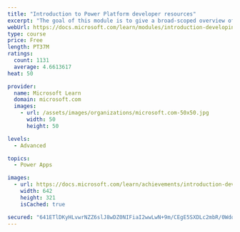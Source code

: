 ```yaml
---
title: "Introduction to Power Platform developer resources"
excerpt: "The goal of this module is to give a broad-scoped overview of the developer experience as it relates to the Power Platform.  It will cover a high-level introduction how the ecosystem is represented, with the intended audience being a software developer with limited experience in working with the Power Platform."
webUrl: https://docs.microsoft.com/learn/modules/introduction-developing-power-platform/
type: course
price: Free
length: PT37M
ratings:
  count: 1131
  average: 4.6613617
heat: 50

provider:
  name: Microsoft Learn
  domain: microsoft.com
  images:
    - url: /assets/images/organizations/microsoft.com-50x50.jpg
      width: 50
      height: 50

levels:
  - Advanced

topics:
  - Power Apps

images:
  - url: https://docs.microsoft.com/learn/achievements/introduction-developing-power-platform-social.png
    width: 642
    height: 321
    isCached: true

secured: "641ETlDKyHLvwrNZZ6slJ8wDZ0NIFiaI2wwLwN+9m/CEgE5SXDLc2mbR/0Wdq3V8ohkPoqnR4s68RHTmmYjBLXN7CwRVlvx1uZQuizrXAEyCR61uSD8c3zZbrMewJVJV/a46W7anCF+jSG7KTMiiwMhDOAnAdF7Pz6JReBmr37wHfM8mO4DhVEfFpm0jUSCBe4CS6+opEO+dpt/nza20ZVpguZGe06OWrKUdj5t0a1UT/NihcGkUU9N51Su7yaj513492HWMsIYQFFkjha3bCn+v53SpaVKuC9TRH8sfZ8ncdEBP64uMP9sLiZ8jC4B8VLQYmMVfOxvLL5cWqZfbDD3pUSjMiTS/Cdz5xBy293MDhOQwMv+jM8XaOz/Ywu50y9pUCCaULsbzn6at8j/3cWxjTHcMdwgegZCeZZXV2No=;efQ6inzh7tgUTA03ETnYaw=="
---
```


